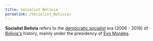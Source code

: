 ```yaml
---
title: Socialist Bolivia
permalink: /Socialist_Bolivia/
---
```


**Socialist Bolivia** refers to the [democratic
socialist](Democratic_Socialism "wikilink") era (2006 - 2019) of
[Bolivia's](Bolivia "wikilink") history, mainly under the presidency of
[Evo Morales](Evo_Morales "wikilink").